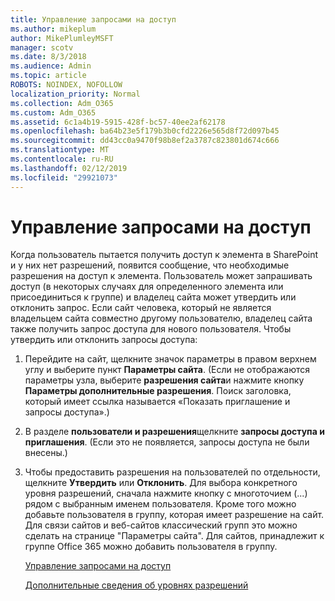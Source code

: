```yaml
---
title: Управление запросами на доступ
ms.author: mikeplum
author: MikePlumleyMSFT
manager: scotv
ms.date: 8/3/2018
ms.audience: Admin
ms.topic: article
ROBOTS: NOINDEX, NOFOLLOW
localization_priority: Normal
ms.collection: Adm_O365
ms.custom: Adm_O365
ms.assetid: 6c1a4b19-5915-428f-bc57-40ee2af62178
ms.openlocfilehash: ba64b23e5f179b3b0cfd2226e565d8f72d097b45
ms.sourcegitcommit: dd43cc0a9470f98b8ef2a3787c823801d674c666
ms.translationtype: MT
ms.contentlocale: ru-RU
ms.lasthandoff: 02/12/2019
ms.locfileid: "29921073"
---
```

# <a name="manage-access-requests"></a>Управление запросами на доступ

Когда пользователь пытается получить доступ к элемента в SharePoint и у них нет разрешений, появится сообщение, что необходимые разрешения на доступ к элемента. Пользователь может запрашивать доступ (в некоторых случаях для определенного элемента или присоединиться к группе) и владелец сайта может утвердить или отклонить запрос. Если сайт человека, который не является владельцем сайта совместно другому пользователю, владелец сайта также получить запрос доступа для нового пользователя. Чтобы утвердить или отклонить запросы доступа:
  
1. Перейдите на сайт, щелкните значок параметры в правом верхнем углу и выберите пункт **Параметры сайта**. (Если не отображаются параметры узла, выберите **разрешения сайта**и нажмите кнопку **Параметры дополнительные разрешения**. Поиск заголовка, который имеет ссылка называется «Показать приглашение и запросы доступа».)
    
2. В разделе **пользователи и разрешения**щелкните **запросы доступа и приглашения**. (Если это не появляется, запросы доступа не были внесены.)
    
3. Чтобы предоставить разрешения на пользователей по отдельности, щелкните **Утвердить** или **Отклонить**. Для выбора конкретного уровня разрешений, сначала нажмите кнопку с многоточием (...) рядом с выбранным именем пользователя. Кроме того можно добавьте пользователя в группу, которая имеет разрешение на сайт. Для связи сайтов и веб-сайтов классический групп это можно сделать на странице "Параметры сайта". Для сайтов, принадлежит к группе Office 365 можно добавить пользователя в группу.
    
    [Управление запросами на доступ](https://go.microsoft.com/fwlink/?linkid=2008747)
    
    [Дополнительные сведения об уровнях разрешений](https://go.microsoft.com/fwlink/?linkid=867071)
    

